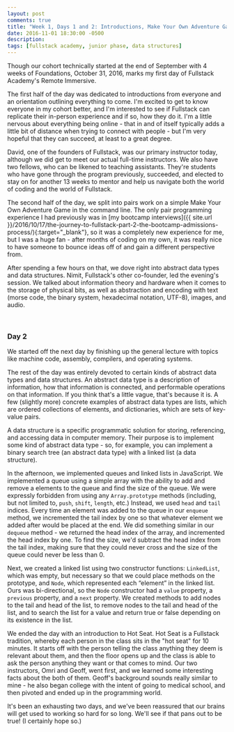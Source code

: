 ```yaml
---
layout: post
comments: true
title: "Week 1, Days 1 and 2: Introductions, Make Your Own Adventure Game, Data Structures, and Hot Seat"
date: 2016-11-01 18:30:00 -0500
description: 
tags: [fullstack academy, junior phase, data structures]
---
```


Though our cohort technically started at the end of September with 4 weeks of Foundations, October 31, 2016, marks my first day of Fullstack Academy's Remote Immersive.

The first half of the day was dedicated to introductions from everyone and an orientation outlining everything to come. I'm excited to get to know everyone in my cohort better, and I'm interested to see if Fullstack can replicate their in-person experience and if so, how they do it. I'm a little nervous about everything being online - that in and of itself typically adds a little bit of distance when trying to connect with people - but I'm very hopeful that they can succeed, at least to a great degree.

David, one of the founders of Fullstack, was our primary instructor today, although we did get to meet our actual full-time instructors. We also have two fellows, who can be likened to teaching assistants. They're students who have gone through the program previously, succeeded, and elected to stay on for another 13 weeks to mentor and help us navigate both the world of coding and the world of Fullstack.

The second half of the day, we split into pairs work on a simple Make Your Own Adventure Game in the command line. The only pair programming experience I had previously was in [my bootcamp interviews]({{ site.url }}/2016/10/17/the-journey-to-fullstack-part-2-the-bootcamp-admissions-process/){:target="_blank"}, so it was a completely new experience for me, but I was a huge fan - after months of coding on my own, it was really nice to have someone to bounce ideas off of and gain a different perspective from.

After spending a few hours on that, we dove right into abstract data types and data structures. Nimit, Fullstack's other co-founder, led the evening's session. We talked about information theory and hardware when it comes to the storage of physical bits, as well as abstraction and encoding with text (morse code, the binary system, hexadecimal notation, UTF-8), images, and audio.

<br/>

### Day 2

We started off the next day by finishing up the general lecture with topics like machine code, assembly, compilers, and operating systems.

The rest of the day was entirely devoted to certain kinds of abstract data types and data structures. An abstract data type is a description of information, how that information is connected, and performable operations on that information. If you think that's a little vague, that's because it is. A few (slightly more) concrete examples of abstract data types are lists, which are ordered collections of elements, and dictionaries, which are sets of key-value pairs.

A data structure is a specific programmatic solution for storing, referencing, and accessing data in computer memory. Their purpose is to implement some kind of abstract data type - so, for example, you can implement a binary search tree (an abstract data type) with a linked list (a data structure).

In the afternoon, we implemented queues and linked lists in JavaScript. We implemented a queue using a simple array with the ability to add and remove a elements to the queue and find the size of the queue. We were expressly forbidden from using any `Array.prototype` methods (including, but not limited to, `push`, `shift`, `length`, etc.) Instead, we used `head` and `tail` indices. Every time an element was added to the queue in our `enqueue` method, we incremented the tail index by one so that whatever element we added after would be placed at the end. We did something similar in our `dequeue` method - we returned the head index of the array, and incremented the head index by one. To find the size, we'd subtract the head index from the tail index, making sure that they could never cross and the size of the queue could never be less than 0.

Next, we created a linked list using two constructor functions: `LinkedList`, which was empty, but necessary so that we could place methods on the prototype, and `Node`, which represented each “element” in the linked list. Ours was bi-directional, so the `Node` constructor had a `value` property, a `previous` property, and a `next` property. We created methods to add nodes to the tail and head of the list, to remove nodes to the tail and head of the list, and to search the list for a value and return true or false depending on its existence in the list.

We ended the day with an introduction to Hot Seat. Hot Seat is a Fullstack tradition, whereby each person in the class sits in the "hot seat" for 10 minutes. It starts off with the person telling the class anything they deem is relevant about them, and then the floor opens up and the class is able to ask the person anything they want or that comes to mind. Our two instructors, Omri and Geoff, went first, and we learned some interesting facts about the both of them. Geoff's background sounds really similar to mine - he also began college with the intent of going to medical school, and then pivoted and ended up in the programming world.

It's been an exhausting two days, and we've been reassured that our brains will get used to working so hard for so long. We'll see if that pans out to be true! (I certainly hope so.)
